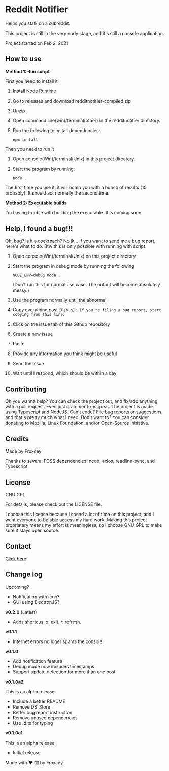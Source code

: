 # Reddit Notifier

Helps you stalk on a subreddit.

This project is still in the very early stage, and it's still a console application.

Project started on Feb 2, 2021

## How to use

**Method 1: Run script**

First you need to install it

1. Install [Node Runtime](https://nodejs.org)

2. Go to releases and download redditnotifier-compiled.zip

3. Unzip

3. Open command line(win)/terminal(other) in the redditnotifier directory.

4. Run the following to install dependencies:

   ```shell
   npm install
   ```

Then you need to run it

1. Open console(Win)/terminal(Unix) in this project directory.

2. Start the program by running:

   ```shell
   node .
   ```

The first time you use it, it will bomb you with a bunch of results (10 probably). It should act normally the second time.

**Method 2: Executable builds**

I'm having trouble with building the executable. It is coming soon.

## Help, I found a bug!!!

Oh, bug? Is it a cockroach? No jk... If you want to send me a bug report, here's what to do. Btw this is only possible with running with script.

1. Open console(Win)/terminal(Unix) on this project directory

2. Start the program in debug mode by running the following

   ```shell
   NODE_ENV=debug node .
   ```

   (Don't run this for normal use case. The output will become absolutely messy.)

3. Use the program normally until the abnormal

4. Copy everything past `[Debug]: If you're filing a bug report, start copying from this line.`

5. Click on the issue tab of this Github repository

6. Create a new issue

7. Paste

8. Provide any information you think might be useful

9. Send the issue

10. Wait until I respond, which should be within a day

## Contributing

Oh you wanna help? You can check the project out, and fix/add anything with a pull request. Even just grammer fix is great. The project is made using Typescript and NodeJS. Can't code? File bug reports or suggestions, and that's pretty much what I need. Don't want to? You can consider donating to Mozilla, Linux Foundation, and/or Open-Source Initiative.

## Credits

Made by Froxcey

Thanks to several FOSS dependencies: nedb, axios, readline-sync, and Typescript.

## License

GNU GPL

For details, please check out the LICENSE file.

I choose this license because I spend a lot of time on this project, and I want everyone to be able access my hard work. Making this project propriatary means my effort is meaningless, so I choose GNU GPL to make sure it stays open source.

## Contact

[Click here](https://froxcey.tumblr.com/links)

## Change log

Upcoming?

- Notification with icon?
- GUI using ElectronJS?

**v0.2.0** (Latest)

- Adds shortcus. x: exit. r: refresh.

**v0.1.1**

- Internet errors no loger spams the console

**v0.1.0**

- Add notification feature
- Debug mode now includes timestamps
- Support update detection for more than one post

**v0.1.0a2**

This is an alpha release

- Include a better README
- Remove DS_Store
- Better bug report instruction
- Remove unused dependencies
- Use .d.ts for typing

**v0.1.0a1**

This is an alpha release

- Initial release

Made with ~~❤️~~ ⌨️ by Froxcey

